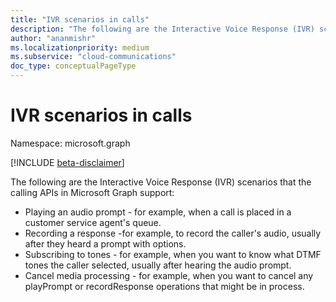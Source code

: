 ```yaml
---
title: "IVR scenarios in calls"
description: "The following are the Interactive Voice Response (IVR) scenarios that the calling APIs in Microsoft Graph support:"
author: "ananmishr"
ms.localizationpriority: medium
ms.subservice: "cloud-communications"
doc_type: conceptualPageType
---
```


# IVR scenarios in calls

Namespace: microsoft.graph

[!INCLUDE [beta-disclaimer](../../includes/beta-disclaimer.md)]

The following are the Interactive Voice Response (IVR) scenarios that the calling APIs in Microsoft Graph support:

- Playing an audio prompt - for example, when a call is placed in a customer service agent's queue.
- Recording a response -for example, to record the caller's audio, usually after they heard a prompt with options.
- Subscribing to tones - for example, when you want to know what DTMF tones the caller selected, usually after hearing the audio prompt.
- Cancel media processing - for example, when you want to cancel any playPrompt or recordResponse operations that might be in process.


